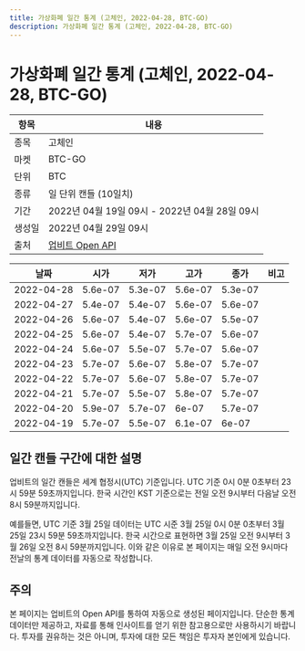 ```yaml
---
title: 가상화폐 일간 통계 (고체인, 2022-04-28, BTC-GO)
description: 가상화폐 일간 통계 (고체인, 2022-04-28, BTC-GO)
---
```



가상화폐 일간 통계 (고체인, 2022-04-28, BTC-GO)
===

|항목|내용|
|--|--|
|종목|고체인|
|마켓|BTC-GO|
|단위|BTC|
|종류|일 단위 캔들 (10일치)|
|기간|2022년 04월 19일 09시 - 2022년 04월 28일 09시|
|생성일|2022년 04월 29일 09시|
|출처|[업비트 Open API](https://docs.upbit.com)|


|날짜|시가|저가|고가|종가|비고|
|--|--|--|--|--|--|
|2022-04-28|5.6e-07|5.3e-07|5.6e-07|5.3e-07|    |
|2022-04-27|5.4e-07|5.4e-07|5.6e-07|5.6e-07|    |
|2022-04-26|5.6e-07|5.4e-07|5.6e-07|5.5e-07|    |
|2022-04-25|5.6e-07|5.4e-07|5.7e-07|5.6e-07|    |
|2022-04-24|5.6e-07|5.5e-07|5.7e-07|5.6e-07|    |
|2022-04-23|5.7e-07|5.6e-07|5.8e-07|5.7e-07|    |
|2022-04-22|5.7e-07|5.6e-07|5.8e-07|5.7e-07|    |
|2022-04-21|5.7e-07|5.5e-07|5.8e-07|5.7e-07|    |
|2022-04-20|5.9e-07|5.7e-07|6e-07|5.7e-07|    |
|2022-04-19|5.7e-07|5.5e-07|6.1e-07|6e-07|    |


일간 캔들 구간에 대한 설명
---


업비트의 일간 캔들은 세계 협정시(UTC) 기준입니다. 
UTC 기준 0시 0분 0초부터 23시 59분 59초까지입니다. 
한국 시간인 KST 기준으로는 전일 오전 9시부터 다음날 오전 8시 59분까지입니다. 


예를들면, UTC 기준 3월 25일 데이터는 UTC 시준 3월 25일 0시 0분 0초부터 3월 25일 23시 59분 59초까지입니다. 
한국 시간으로 표현하면 3월 25일 오전 9시부터 3월 26일 오전 8시 59분까지입니다. 
이와 같은 이유로 본 페이지는 매일 오전 9시마다 전날의 통계 데이터를 자동으로 작성합니다. 


주의
---


본 페이지는 업비트의 Open API를 통하여 자동으로 생성된 페이지입니다. 
단순한 통계 데이터만 제공하고, 자료를 통해 인사이트를 얻기 위한 참고용으로만 사용하시기 바랍니다. 
투자를 권유하는 것은 아니며, 투자에 대한 모든 책임은 투자자 본인에게 있습니다. 
